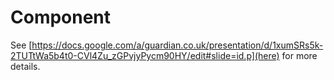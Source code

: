 # Component

See [https://docs.google.com/a/guardian.co.uk/presentation/d/1xumSRs5k-2TUTtWa5b4t0-CVl4Zu_zGPvjyPycm90HY/edit#slide=id.p](here) for more details.
